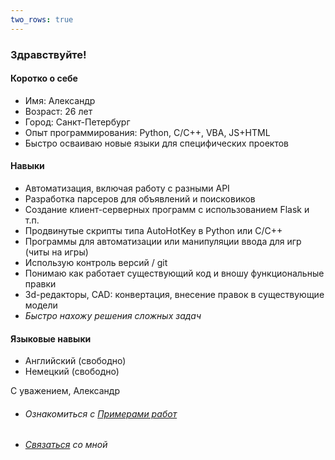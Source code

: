 ```yaml
---
two_rows: true
---
```


### Здравствуйте!

#### Коротко о себе
- Имя: Александр
- Возраст: 26 лет
- Город: Санкт-Петербург
- Опыт программирования: Python, C/С++, VBA, JS+HTML
- Быстро осваиваю новые языки для специфических проектов
#### Навыки
- Автоматизация, включая работу с разными API
- Разработка парсеров для объявлений и поисковиков
- Создание клиент-серверных программ с использованием Flask и т.п.
- Продвинутые скрипты типа AutoHotKey в Python или C/C++
- Программы для автоматизации или манипуляции ввода для игр (читы на игры)
- Использую контроль версий / git
- Понимаю как работает существующий код и вношу функциональные правки
- 3d-редакторы, CAD: конвертация, внесение правок в
существующие модели
- *Быстро нахожу решения сложных задач*

#### Языковые навыки

- Английский (свободно)
- Немецкий (свободно)

С уважением,
Александр

<!-- SPLIT HERE -->
* ###### Ознакомиться с [Примерами работ](projects.md)

* ###### [Связаться](contact.md) со мной

